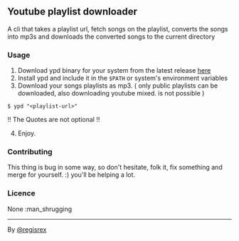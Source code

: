 ## Youtube playlist downloader

A cli that takes a playlist url, fetch songs on the playlist, converts the songs into mp3s and downloads the converted songs to the current directory

### Usage

1. Download ypd binary for your system from the latest release [here](https://github.com/regisrex/ypd/releases)
2. Install ypd and include it in the `$PATH` or system's environment variables
3. Download your songs playlists as mp3. ( only public playlists can be downloaded, also downloading youtube mixed. is not possible )


```
$ ypd "<playlist-url>"
```

!!  The Quotes are not optional  !!

4. Enjoy.

### Contributing

This thing is bug in some way, so don't hesitate, folk it, fix something and merge for yourself. :) you'll be helping a lot.

### Licence

None  :man_shrugging

---

By [@regisrex](https://regisndizihiwe.me)
